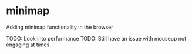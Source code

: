 minimap
=======

Adding minimap functionality in the browser

TODO: Look into performance
TODO: Still have an issue with mouseup not engaging at times